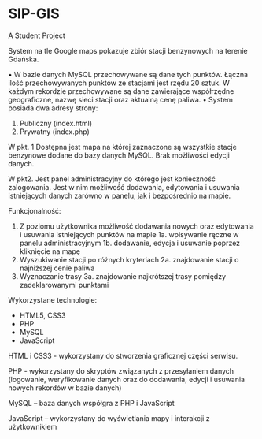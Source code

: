 # SIP-GIS
A Student Project

System na tle Google maps pokazuje zbiór stacji benzynowych na terenie Gdańska. 

•	W bazie danych MySQL przechowywane są dane tych punktów. Łączna ilość przechowywanych punktów ze stacjami jest rzędu 20 sztuk. W każdym rekordzie przechowywane są dane zawierające współrzędne geograficzne, nazwę sieci stacji oraz aktualną cenę paliwa.
•	System posiada dwa adresy strony:
1)	Publiczny (index.html)
2)	Prywatny (index.php) 

W pkt. 1 Dostępna jest mapa na której zaznaczone są wszystkie stacje benzynowe dodane do bazy danych MySQL. Brak możliwości edycji danych.

W pkt2. Jest panel administracyjny do którego jest konieczność zalogowania. Jest w nim możliwość dodawania, edytowania i usuwania istniejących danych zarówno w panelu, jak i bezpośrednio na mapie.


Funkcjonalność: 
1.	Z poziomu użytkownika możliwość dodawania  nowych oraz edytowania i usuwania istniejących punktów na mapie
1a. wpisywanie ręczne w panelu administracyjnym
1b. dodawanie, edycja i usuwanie poprzez kliknięcie na mapę
2.	Wyszukiwanie stacji po różnych kryteriach
2a. znajdowanie stacji o najniższej cenie paliwa
3.	Wyznaczanie trasy
3a. znajdowanie najkrótszej trasy pomiędzy zadeklarowanymi punktami


Wykorzystane technologie:
*	HTML5, CSS3
*	PHP
*	MySQL
* JavaScript

HTML i CSS3 - wykorzystany do stworzenia graficznej części serwisu.

PHP - wykorzystany do skryptów związanych z przesyłaniem danych (logowanie, weryfikowanie danych oraz do dodawania, edycji i usuwania nowych rekordów w bazie danych)

MySQL – baza danych współgra z PHP i JavaScript

JavaScript – wykorzystany do wyświetlania mapy i interakcji z użytkownikiem

